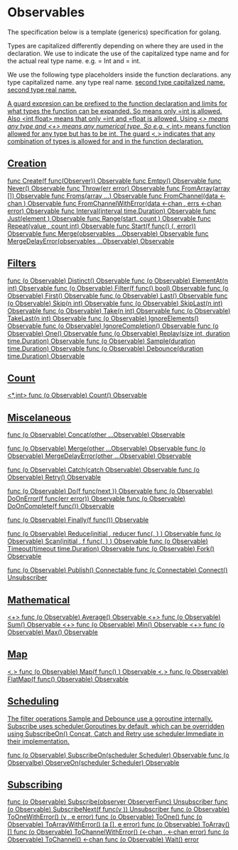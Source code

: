 # Observables

The specification below is a template (generics) specification for golang.

Types are capitalized differently depending on where they are used in
the declaration. We use <T> to indicate the use of the capitalized type name 
and <t> for the actual real type name. e.g. <T> = Int and <t> = int.

We use the following type placeholders inside the function declarations.
<T> any type capitalized name.
<t> any type real name.
<U> second type capitalized name.
<u> second type real name.

A guard expresion can be prefixed to the function declaration and limits
for what types the function can be expanded. So <int> means only <t>=int
is allowed. Also <int,float> means that only <t>=int and <u>=float is
allowed. Using <*> means any type and <+> means any numerical type.
So e.g. <*,int> means function allowed for any type <t> but <u> has to
be int. The guard <*,*> indicates that any combination of types is allowed
for <t> and <u> in the function declaration.

## Creation
func Create<T>(f func(<T>Observer)) Observable<T>
func Emtpy<T>() Observable<T>
func Never<T>() Observable<T>
func Throw<T>(err error) Observable<T>
func From<T>Array(array []<t>) Observable<T>
func From<T>s(array ...<t>) Observable<T>
func From<T>Channel(data <-chan <t>) Observable<T>
func From<T>ChannelWithError(data <-chan <t>, errs <-chan error) Observable<T>
<int> func Interval(interval time.Duration) Observable<T>
func Just<T>(element <t>) Observable<T>
<int> func Range(start, count <t>) Observable<T>
func Repeat<T>(value <t>, count int) Observable<T>
func Start<T>(f func() (<t>, error)) Observable<T>
func Merge<T>(observables ...Observable<T>) Observable<T>
func Merge<T>DelayError(observables ...Observable<T>) Observable<T>

## Filters
func (o Observable<T>) Distinct() Observable<T>
func (o Observable<T>) ElementAt(n int) Observable<T>
func (o Observable<T>) Filter(f func(<t>) bool) Observable<T>
func (o Observable<T>) First() Observable<T>
func (o Observable<T>) Last() Observable<T>
func (o Observable<T>) Skip(n int) Observable<T>
func (o Observable<T>) SkipLast(n int) Observable<T>
func (o Observable<T>) Take(n int) Observable<T>
func (o Observable<T>) TakeLast(n int) Observable<T>
func (o Observable<T>) IgnoreElements() Observable<T>
func (o Observable<T>) IgnoreCompletion() Observable<T>
func (o Observable<T>) One() Observable<T>
func (o Observable<T>) Replay(size int, duration time.Duration) Observable<T>
func (o Observable<T>) Sample(duration time.Duration) Observable<T>
func (o Observable<T>) Debounce(duration time.Duration) Observable<T>

## Count
<*,int> func (o Observable<T>) Count() Observable<U>

## Miscelaneous
func (o Observable<T>) Concat(other ...Observable<T>) Observable<T>

func (o Observable<T>) Merge(other ...Observable<T>) Observable<T>
func (o Observable<T>) MergeDelayError(other ...Observable<T>) Observable<T>

func (o Observable<T>) Catch(catch Observable<T>) Observable<T>
func (o Observable<T>) Retry() Observable<T>

func (o Observable<T>) Do(f func(next <t>)) Observable<T>
func (o Observable<T>) DoOnError(f func(err error)) Observable<T>
func (o Observable<T>) DoOnComplete(f func()) Observable<T>

func (o Observable<T>) Finally(f func()) Observable<T>

func (o Observable<T>) Reduce(initial <t>, reducer func(<t>, <t>) <t>) Observable<T>
func (o Observable<T>) Scan(initial <t>, f func(<t>, <t>) <t>) Observable<T>
func (o Observable<T>) Timeout(timeout time.Duration) Observable<T>
func (o Observable<T>) Fork() Observable<T>

func (o Observable<T>) Publish() Connectable<T>
func (c Connectable<T>) Connect() Unsubscriber

## Mathematical
<+> func (o Observable<T>) Average() Observable<T>
<+> func (o Observable<T>) Sum() Observable<T>
<+> func (o Observable<T>) Min() Observable<T>
<+> func (o Observable<T>) Max() Observable<T>

## Map
<*,*> func (o Observable<T>) Map<U>(f func(<t>) <u>) Observable<U>
<*,*> func (o Observable<T>) FlatMap<U>(f func(<t>) Observable<U>) Observable<U>

## Scheduling
The filter operations Sample and Debounce use a goroutine internally.
Subscribe uses scheduler.Goroutines by default, which can be overridden using SubscribeOn()
Concat, Catch and Retry use scheduler.Immediate in their implementation.

func (o Observable<T>) SubscribeOn(scheduler Scheduler) Observable<T>
func (o Observalbe<T>) ObserveOn(scheduler Scheduler) Observable<T>

## Subscribing
func (o Observable<T>) Subscribe(observer <T>ObserverFunc) Unsubscriber
func (o Observable<T>) SubscribeNext(f func(v <t>)) Unsubscriber
func (o Observable<T>) ToOneWithError() (v <t>, e error)
func (o Observable<T>) ToOne() <t>
func (o Observable<T>) ToArrayWithError() (a []<t>, e error)
func (o Observable<T>) ToArray() []<t>
func (o Observable<T>) ToChannelWithError() (<-chan <t>, <-chan error)
func (o Observable<T>) ToChannel() <-chan <t>
func (o Observable<T>) Wait() error
